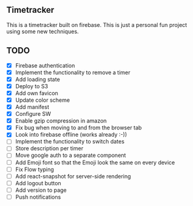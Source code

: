 ## Timetracker
This is a timetracker built on firebase. This is just a personal fun project using some new techniques.

## TODO
- [x] Firebase authentication
- [x] Implement the functionality to remove a timer
- [x] Add loading state
- [x] Deploy to S3
- [x] Add own favicon
- [x] Update color scheme
- [x] Add manifest
- [x] Configure SW
- [x] Enable gzip compression in amazon
- [x] Fix bug when moving to and from the browser tab
- [x] Look into firebase offline (works already :-))
- [ ] Implement the functionality to switch dates
- [ ] Store description per timer
- [ ] Move google auth to a separate component
- [ ] Add Emoji font so that the Emoji look the same on every device
- [ ] Fix Flow typing
- [ ] Add react-snapshot for server-side rendering
- [ ] Add logout button
- [ ] Add version to page
- [ ] Push notifications
